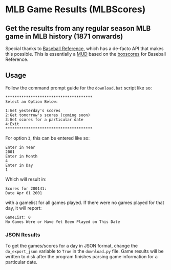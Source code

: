# MLB Game Results (MLBScores)
## Get the results from any regular season MLB game in MLB history (1871 onwards)

Special thanks to [Baseball Reference](https://www.baseball-reference.com/), which has a de-facto API that makes this possible.
This is essentially a [MUD](https://en.wikipedia.org/wiki/MUD) based on the [boxscores](https://www.baseball-reference.com/boxes/) for Baseball Reference.

## Usage
Follow the command prompt guide for the `download.bat` script like so:

```
**************************************
Select an Option Below:

1:Get yesterday's scores
2:Get tomorrow's scores (coming soon)
3:Get scores for a particular date
4:Exit
**************************************
```

For option ``3``, this can be entered like so:

```
Enter in Year
2001
Enter in Month
4
Enter in Day
1
```

Which will result in:

```
Scores for 200141:
Date Apr 01 2001
```

with a gamelist for all games played.
If there were no games played for that day, it will report:

```
GameList: 0
No Games Were or Have Yet Been Played on This Date
```

### JSON Results
To get the games/scores for a day in JSON format, change the `do_export_json` variable to `True` in the `download.py` file.
Game results will be written to disk after the program finishes parsing game information for a particular date.
